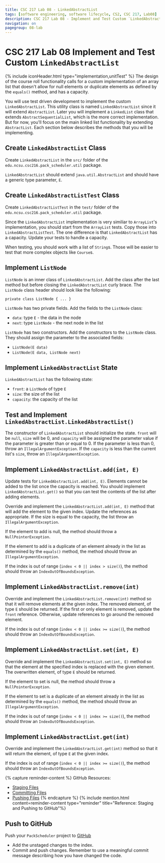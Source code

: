 ```yaml
---
title: CSC 217 Lab 08 - LinkedAbstractList
tags: [software engineering, software lifecycle, CS2, CSC 217, Lab08]
description: CSC 217 Lab 08 - Implement and Test Custom `LinkedAbstractList`
navigation: on
pagegroup: 08-lab
---
```

# CSC 217 Lab 08 Implement and Test Custom `LinkedAbstractList`
{% include iconHeader.html type="implementation,unitTest" %}
The design of the course roll functionality calls for a custom implementation of an array list that doesn't allow for null elements or duplicate elements as defined by the `equals()` method, and has a capacity.  

You will use test driven development to implement the custom `LinkedAbstractList`.  This utility class is named `LinkedAbstractList` since it will extend `AbstractList`.  Later you will implement a `LinkedList` class that extends `AbstractSequentialList`, which is the more correct implementation.  But for now, you'll focus on the main linked list functionality by extending `AbstractList`.  Each section below describes the methods that you will be implementing.


## Create `LinkedAbstractList` Class
Create `LinkedAbstractList` in the `src/` folder of the `edu.ncsu.csc216.pack_scheduler.util` package.  

`LinkedAbstractList` should extend `java.util.AbstractList` and should have a generic type parameter, `E`.


## Create `LinkedAbstractListTest` Class
Create `LinkedAbstractListTest` in the `test/` folder of the `edu.ncsu.csc216.pack_scheduler.util` package.  

Since the `LinkedAbstractList` implementation is very similiar to `ArrayList`'s implementation, you should start from the `ArrayList` tests.  Copy those into `LinkedAbstractListTest`.  The one difference is that `LinkedAbstractList` has a capacity.  Update your tests to handle a capacity.

When testing, you should work with a list of `String`s.  Those will be easier to test that more complex objects like `Course`s.


## Implement `ListNode`
`ListNode` is an inner class of `LinkedAbstractList`.  Add the class after the last method but before closing the `LinkedAbstractList` curly brace.  The `ListNode` class header should look like the following:

    private class ListNode { ... }

`ListNode` has two private fields.  Add the fields to the `ListNode` class:

  * `data`: type `E` - the data in the node
  * `next`: type `ListNode` - the next node in the list
  
`ListNode` has two constructors.  Add the constructors to the `ListNode` class.  They should assign the parameter to the associated fields:

  * `ListNode(E data)`
  * `ListNode(E data, ListNode next)`


## Implement `LinkedAbstractList` State
`LinkedAbstractList` has the following state:

  * `front`: a `ListNode` of type `E`
  * `size`: the size of the list
  * `capacity`: the capacity of the list
  

## Test and Implement `LinkedAbstractList.LinkedAbstractList()`
The constructor of `LinkedAbstractList` should initialize the state.  `front` will be `null`, `size` will be 0, and `capacity` will be assigned the parameter value if the parameter is greater than or equal to 0.  If the parameter is less than 0, throw an `IllegalArgumentException`.  If the `capacity` is less than the current list's `size`, throw an `IllegalArgumentException`.


## Implement `LinkedAbstractList.add(int, E)`
Update tests for `LinkedAbstractList.add(int, E)`.  Elements cannot be added to the list once the capacity is reached. You should implement `LinkedAbstractList.get()` so that you can test the contents of the list after adding elements.

Override and implement the `LinkedAbstractList.add(int, E)` method that will add the element to the given index.  Update the references as appropriate.  If the size is equal to the capacity, the list throw an `IllegalArgumentException`.  

If the element to add is null, the method should throw a `NullPointerException`.

If the element to add is a duplicate of an element already in the list as determined by the `equals()` method, the method should throw an `IllegalArgumentException`.  

If the index is out of range (`index < 0 || index > size()`), the method should throw an `IndexOutOfBoundsException`.


## Implement `LinkedAbstractList.remove(int)`
Override and implement the `LinkedAbstractList.remove(int)` method so that it will remove elements at the given index.  The removed element, of type `E` should be returned.  If the first or only element is removed, update the `front` reference.  Otherwise, update references to go around the removed element.

If the index is out of range (`index < 0 || index >= size()`), the method should throw an `IndexOutOfBoundsException`.


## Implement `LinkedAbstractList.set(int, E)`
Override and implement the `LinkedAbstractList.set(int, E)` method so that the element at the specified index is replaced with the given element.  The overwritten element, of type `E` should be returned.

If the element to set is null, the method should throw a `NullPointerException`.

If the element to set is a duplicate of an element already in the list as determined by the `equals()` method, the method should throw an `IllegalArgumentException`.  

If the index is out of range (`index < 0 || index >= size()`), the method should throw an `IndexOutOfBoundsException`.


## Implement `LinkedAbstractList.get(int)`
Override and implement the `LinkedAbstractList.get(int)` method so that it will return the element, of type `E` at the given index.  

If the index is out of range (`index < 0 || index >= size()`), the method should throw an `IndexOutOfBoundsException`.

{% capture reminder-content %} 
GitHub Resources:

  * [Staging Files](https://pages.github.ncsu.edu/engr-csc-software-development/practices-tools/git/git-staging)
  * [Committing Files](https://pages.github.ncsu.edu/engr-csc-software-development/practices-tools/git/git-commit)
  * [Pushing Files](https://pages.github.ncsu.edu/engr-csc-software-development/practices-tools/git/git-push)
{% endcapture %} {% include mention.html content=reminder-content type="reminder" title="Reference: Staging and Pushing to GitHub"%}
## Push to GitHub
Push your `PackScheduler` project to [GitHub](https://github.ncsu.edu)

  * Add the unstaged changes to the index.
  * Commit and push changes.  Remember to use a meaningful commit message describing how you have changed the code.  


